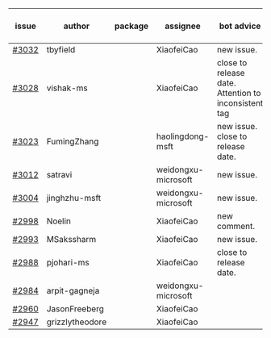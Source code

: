 | issue | author | package | assignee | bot advice | created date of issue | target release date | date from target |
| ------ | ------ | ------ | ------ | ------ | ------ | ------ | :-----: |
| [#3032](https://github.com/Azure/sdk-release-request/issues/3032) | tbyfield |  | XiaofeiCao | new issue. | 07-21 | 08-03 |  |
| [#3028](https://github.com/Azure/sdk-release-request/issues/3028) | vishak-ms |  | XiaofeiCao | close to release date.  Attention to inconsistent tag | 07-21 | 07-25 | 2 |
| [#3023](https://github.com/Azure/sdk-release-request/issues/3023) | FumingZhang |  | haolingdong-msft | new issue. close to release date.  | 07-21 | 07-25 | 2 |
| [#3012](https://github.com/Azure/sdk-release-request/issues/3012) | satravi |  | weidongxu-microsoft | new issue. | 07-19 | 07-27 |  |
| [#3004](https://github.com/Azure/sdk-release-request/issues/3004) | jinghzhu-msft |  | weidongxu-microsoft | new issue. | 07-19 | 08-08 |  |
| [#2998](https://github.com/Azure/sdk-release-request/issues/2998) | Noelin |  | XiaofeiCao | new comment. | 07-14 | 08-01 |  |
| [#2993](https://github.com/Azure/sdk-release-request/issues/2993) | MSakssharm |  | XiaofeiCao | new issue. | 07-12 | 07-26 |  |
| [#2988](https://github.com/Azure/sdk-release-request/issues/2988) | pjohari-ms |  | XiaofeiCao | close to release date.  | 07-12 | 07-25 | 2 |
| [#2984](https://github.com/Azure/sdk-release-request/issues/2984) | arpit-gagneja |  | weidongxu-microsoft |  | 07-05 | 09-30 |  |
| [#2960](https://github.com/Azure/sdk-release-request/issues/2960) | JasonFreeberg |  | XiaofeiCao |  | 06-28 | 07-04 |  |
| [#2947](https://github.com/Azure/sdk-release-request/issues/2947) | grizzlytheodore |  | XiaofeiCao |  | 06-23 | 06-30 |  |
